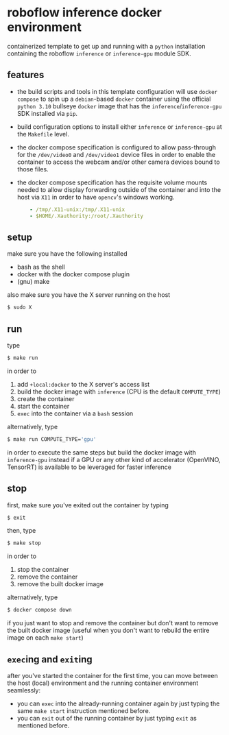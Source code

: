# roboflow inference docker environment

containerized template to get up and running with a `python` installation containing the roboflow `inference` or `inference-gpu` module SDK.

## features

- the build scripts and tools in this template configuration will use `docker compose` to spin up a `debian`-based `docker` container using the official `python 3.10` bullseye `docker` image that has the `inference`/`inference-gpu` SDK installed via `pip`.

- build configuration options to install either `inference` or `inference-gpu` at the `Makefile` level.

- the docker compose specification is configured to allow pass-through for the `/dev/video0` and `/dev/video1` device files in order to enable the container to access the webcam and/or other camera devices bound to those files.

- the docker compose specification has the requisite volume mounts needed to allow display forwarding outside of the container and into the host via `X11` in order to have `opencv`'s windows working.

    ```yaml
        - /tmp/.X11-unix:/tmp/.X11-unix
        - $HOME/.Xauthority:/root/.Xauthority
    ```

## setup

make sure you have the following installed

- bash as the shell
- docker with the docker compose plugin
- (gnu) make

also make sure you have the X server running on the host

```bash
$ sudo X
```

## run

type

```bash
$ make run
```

in order to

1. add `+local:docker` to the X server's access list
2. build the docker image with `inference` (CPU is the default `COMPUTE_TYPE`)
3. create the container
4. start the container
5. `exec` into the container via a `bash` session

alternatively, type

```bash
$ make run COMPUTE_TYPE='gpu'
```

in order to execute the same steps but build the docker image with `inference-gpu` instead if a GPU or any other kind of accelerator (OpenVINO, TensorRT) is available to be leveraged for faster inference

## stop

first, make sure you've exited out the container by typing

```bash
$ exit
```

then, type

```bash
$ make stop
```

in order to

1. stop the container
2. remove the container
3. remove the built docker image

alternatively, type

```bash
$ docker compose down
```

if you just want to stop and remove the container but don't want to remove the built docker image (useful when you don't want to rebuild the entire image on each `make start`)

## `exec`ing and `exit`ing

after you've started the container for the first time, you can move between the host (local) environment and the running container environment seamlessly:

- you can `exec` into the already-running container again by just typing the same `make start` instruction mentioned before.
- you can `exit` out of the running container by just typing `exit` as mentioned before.
